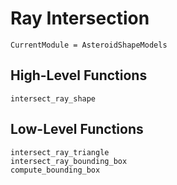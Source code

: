 # Ray Intersection

```@meta
CurrentModule = AsteroidShapeModels
```

## High-Level Functions

```@docs
intersect_ray_shape
```

## Low-Level Functions

```@docs
intersect_ray_triangle
intersect_ray_bounding_box
compute_bounding_box
```